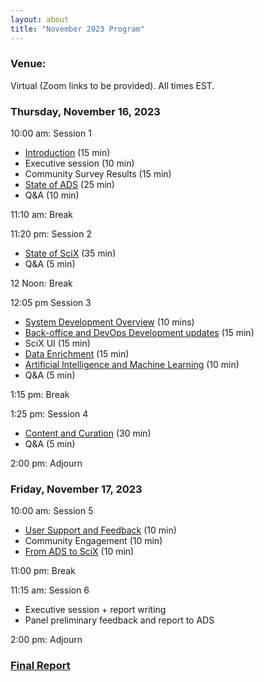```yaml
---
layout: about
title: "November 2023 Program"
---
```

<base target="_blank">

### Venue:
Virtual (Zoom links to be provided). All times EST.

### Thursday, November 16, 2023
10:00 am: Session 1
- [Introduction](https://ads.harvard.edu/adsug/2023/01.01ADSUG_2023_Introduction.pdf) (15 min)
- Executive session (10 min)
- Community Survey Results (15 min)
- [State of ADS](https://ads.harvard.edu/adsug/2023/State_of_ADS.pdf) (25 min)
- Q&A (10 min)

11:10 am: Break

11:20 pm: Session 2
  - [State of SciX](https://ads.harvard.edu/adsug/2023/State_of_SciX.pdf) (35 min)
  - Q&A (5 min)

12 Noon: Break

12:05 pm Session 3
- [System Development Overview](https://ads.harvard.edu/adsug/2023/System_Development_Overview.pdf) (10 mins)
- [Back-office and DevOps Development updates](https://ads.harvard.edu/adsug/2023/BackOffice_DevOps-Update.pdf) (15 min)
- SciX UI (15 min)
- [Data Enrichment](https://ads.harvard.edu/adsug/2023/DataEnrichment.pdf) (15 min)
- [Artificial Intelligence and Machine Learning](https://ads.harvard.edu/adsug/2023/03.05SystemDevelopment-Future.pdf) (10 min)
- Q&A (5 min)

1:15 pm: Break

1:25 pm: Session 4
- [Content and Curation](https://ads.harvard.edu/adsug/2023/04.01ContentandCuration.pdf) (30 min)
- Q&A (5 min)

2:00 pm: Adjourn

### Friday, November 17, 2023
10:00 am: Session 5
- [User Support and Feedback](https://ads.harvard.edu/adsug/2023/05.01-UserSupport-ADSUG-2023.pdf) (10 min)
- Community Engagement (10 min)
- [From ADS to SciX](https://ads.harvard.edu/adsug/2023/05.03-TransitionAstronomers-ADSUG2023.pdf) (10 min)

11:00 pm: Break

11:15 am: Session 6
- Executive session + report writing
- Panel preliminary feedback and report to ADS

2:00 pm: Adjourn

### [Final Report](https://ads.harvard.edu/adsug/2023/ADSUGReport2023.pdf)  
